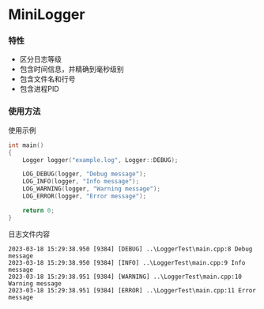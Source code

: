 # MiniLogger

### 特性
- 区分日志等级
- 包含时间信息，并精确到毫秒级别
- 包含文件名和行号
- 包含进程PID

### 使用方法

使用示例
```` cpp
int main() 
{
    Logger logger("example.log", Logger::DEBUG);

    LOG_DEBUG(logger, "Debug message");
    LOG_INFO(logger, "Info message");
    LOG_WARNING(logger, "Warning message");
    LOG_ERROR(logger, "Error message");

    return 0;
}
````


日志文件内容
````
2023-03-18 15:29:38.950 [9384] [DEBUG] ..\LoggerTest\main.cpp:8 Debug message 
2023-03-18 15:29:38.950 [9384] [INFO] ..\LoggerTest\main.cpp:9 Info message 
2023-03-18 15:29:38.951 [9384] [WARNING] ..\LoggerTest\main.cpp:10 Warning message 
2023-03-18 15:29:38.951 [9384] [ERROR] ..\LoggerTest\main.cpp:11 Error message 
````
